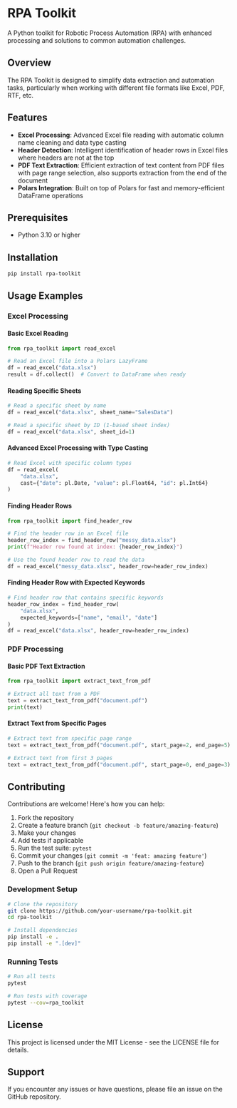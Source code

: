 # RPA Toolkit

A Python toolkit for Robotic Process Automation (RPA) with enhanced processing and solutions to common automation challenges.

## Overview

The RPA Toolkit is designed to simplify data extraction and automation tasks, particularly when working with different file formats like Excel, PDF, RTF, etc.

## Features

- **Excel Processing**: Advanced Excel file reading with automatic column name cleaning and data type casting
- **Header Detection**: Intelligent identification of header rows in Excel files where headers are not at the top
- **PDF Text Extraction**: Efficient extraction of text content from PDF files with page range selection, also supports extraction from the end of the document
- **Polars Integration**: Built on top of Polars for fast and memory-efficient DataFrame operations

## Prerequisites

- Python 3.10 or higher

## Installation

```bash
pip install rpa-toolkit
```

## Usage Examples

### Excel Processing

#### Basic Excel Reading

```python
from rpa_toolkit import read_excel

# Read an Excel file into a Polars LazyFrame
df = read_excel("data.xlsx")
result = df.collect()  # Convert to DataFrame when ready
```

#### Reading Specific Sheets

```python
# Read a specific sheet by name
df = read_excel("data.xlsx", sheet_name="SalesData")

# Read a specific sheet by ID (1-based sheet index)
df = read_excel("data.xlsx", sheet_id=1)
```

#### Advanced Excel Processing with Type Casting

```python
# Read Excel with specific column types
df = read_excel(
    "data.xlsx",
    cast={"date": pl.Date, "value": pl.Float64, "id": pl.Int64}
)
```

#### Finding Header Rows

```python
from rpa_toolkit import find_header_row

# Find the header row in an Excel file
header_row_index = find_header_row("messy_data.xlsx")
print(f"Header row found at index: {header_row_index}")

# Use the found header row to read the data
df = read_excel("messy_data.xlsx", header_row=header_row_index)
```

#### Finding Header Row with Expected Keywords

```python
# Find header row that contains specific keywords
header_row_index = find_header_row(
    "data.xlsx",
    expected_keywords=["name", "email", "date"]
)
df = read_excel("data.xlsx", header_row=header_row_index)
```

### PDF Processing

#### Basic PDF Text Extraction

```python
from rpa_toolkit import extract_text_from_pdf

# Extract all text from a PDF
text = extract_text_from_pdf("document.pdf")
print(text)
```

#### Extract Text from Specific Pages

```python
# Extract text from specific page range
text = extract_text_from_pdf("document.pdf", start_page=2, end_page=5)

# Extract text from first 3 pages
text = extract_text_from_pdf("document.pdf", start_page=0, end_page=3)
```

## Contributing

Contributions are welcome! Here's how you can help:

1. Fork the repository
2. Create a feature branch (`git checkout -b feature/amazing-feature`)
3. Make your changes
4. Add tests if applicable
5. Run the test suite: `pytest`
6. Commit your changes (`git commit -m 'feat: amazing feature'`)
7. Push to the branch (`git push origin feature/amazing-feature`)
8. Open a Pull Request

### Development Setup

```bash
# Clone the repository
git clone https://github.com/your-username/rpa-toolkit.git
cd rpa-toolkit

# Install dependencies
pip install -e .
pip install -e ".[dev]"
```

### Running Tests

```bash
# Run all tests
pytest

# Run tests with coverage
pytest --cov=rpa_toolkit
```

## License

This project is licensed under the MIT License - see the LICENSE file for details.

## Support

If you encounter any issues or have questions, please file an issue on the GitHub repository.
